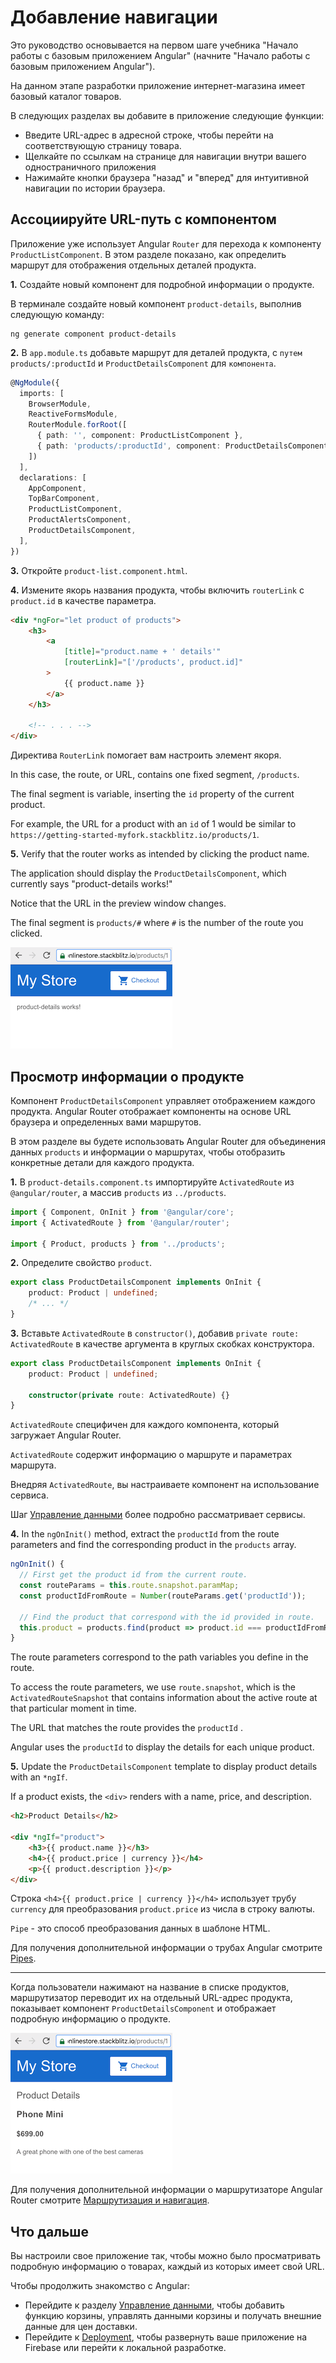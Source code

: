 # Добавление навигации

Это руководство основывается на первом шаге учебника "Начало работы с базовым приложением Angular" (начните "Начало работы с базовым приложением Angular").

На данном этапе разработки приложение интернет-магазина имеет базовый каталог товаров.

В следующих разделах вы добавите в приложение следующие функции:

-   Введите URL-адрес в адресной строке, чтобы перейти на соответствующую страницу товара.
-   Щелкайте по ссылкам на странице для навигации внутри вашего одностраничного приложения
-   Нажимайте кнопки браузера "назад" и "вперед" для интуитивной навигации по истории браузера.

## Ассоциируйте URL-путь с компонентом

Приложение уже использует Angular `Router` для перехода к компоненту `ProductListComponent`. В этом разделе показано, как определить маршрут для отображения отдельных деталей продукта.

**1.** Создайте новый компонент для подробной информации о продукте.

В терминале создайте новый компонент `product-details`, выполнив следующую команду:

```console
ng generate component product-details
```

**2.** В `app.module.ts` добавьте маршрут для деталей продукта, с `путем` `products/:productId` и `ProductDetailsComponent` для `компонента`.

```ts
@NgModule({
  imports: [
    BrowserModule,
    ReactiveFormsModule,
    RouterModule.forRoot([
      { path: '', component: ProductListComponent },
      { path: 'products/:productId', component: ProductDetailsComponent },
    ])
  ],
  declarations: [
    AppComponent,
    TopBarComponent,
    ProductListComponent,
    ProductAlertsComponent,
    ProductDetailsComponent,
  ],
})
```

**3.** Откройте `product-list.component.html`.

**4.** Измените якорь названия продукта, чтобы включить `routerLink` с `product.id` в качестве параметра.

```html
<div *ngFor="let product of products">
    <h3>
        <a
            [title]="product.name + ' details'"
            [routerLink]="['/products', product.id]"
        >
            {{ product.name }}
        </a>
    </h3>

    <!-- . . . -->
</div>
```

Директива `RouterLink` помогает вам настроить элемент якоря.

In this case, the route, or URL, contains one fixed segment, `/products`.

The final segment is variable, inserting the `id` property of the current product.

For example, the URL for a product with an `id` of 1 would be similar to `https://getting-started-myfork.stackblitz.io/products/1`.

**5.** Verify that the router works as intended by clicking the product name.

The application should display the `ProductDetailsComponent`, which currently says "product-details works!"

Notice that the URL in the preview window changes.

The final segment is `products/#` where `#` is the number of the route you clicked.

![Product details view with updated URL](product-details-works.png)

## Просмотр информации о продукте

Компонент `ProductDetailsComponent` управляет отображением каждого продукта. Angular Router отображает компоненты на основе URL браузера и определенных вами маршрутов.

В этом разделе вы будете использовать Angular Router для объединения данных `products` и информации о маршрутах, чтобы отобразить конкретные детали для каждого продукта.

**1.** В `product-details.component.ts` импортируйте `ActivatedRoute` из `@angular/router`, а массив `products` из `../products`.

```ts
import { Component, OnInit } from '@angular/core';
import { ActivatedRoute } from '@angular/router';

import { Product, products } from '../products';
```

**2.** Определите свойство `product`.

```ts
export class ProductDetailsComponent implements OnInit {
    product: Product | undefined;
    /* ... */
}
```

**3.** Вставьте `ActivatedRoute` в `constructor()`, добавив `private route: ActivatedRoute` в качестве аргумента в круглых скобках конструктора.

```ts
export class ProductDetailsComponent implements OnInit {
    product: Product | undefined;

    constructor(private route: ActivatedRoute) {}
}
```

`ActivatedRoute` специфичен для каждого компонента, который загружает Angular Router.

`ActivatedRoute` содержит информацию о маршруте и параметрах маршрута.

Внедряя `ActivatedRoute`, вы настраиваете компонент на использование сервиса.

Шаг [Управление данными](start-data.md) более подробно рассматривает сервисы.

**4.** In the `ngOnInit()` method, extract the `productId` from the route parameters and find the corresponding product in the `products` array.

```ts
ngOnInit() {
  // First get the product id from the current route.
  const routeParams = this.route.snapshot.paramMap;
  const productIdFromRoute = Number(routeParams.get('productId'));

  // Find the product that correspond with the id provided in route.
  this.product = products.find(product => product.id === productIdFromRoute);
}
```

The route parameters correspond to the path variables you define in the route.

To access the route parameters, we use `route.snapshot`, which is the `ActivatedRouteSnapshot` that contains information about the active route at that particular moment in time.

The URL that matches the route provides the `productId` .

Angular uses the `productId` to display the details for each unique product.

**5.** Update the `ProductDetailsComponent` template to display product details with an `*ngIf`.

If a product exists, the `<div>` renders with a name, price, and description.

```html
<h2>Product Details</h2>

<div *ngIf="product">
    <h3>{{ product.name }}</h3>
    <h4>{{ product.price | currency }}</h4>
    <p>{{ product.description }}</p>
</div>
```

Строка `<h4>{{ product.price | currency }}</h4>` использует трубу `currency` для преобразования `product.price` из числа в строку валюты.

`Pipe` - это способ преобразования данных в шаблоне HTML.

Для получения дополнительной информации о трубах Angular смотрите [Pipes](pipes.md).

---

Когда пользователи нажимают на название в списке продуктов, маршрутизатор переводит их на отдельный URL-адрес продукта, показывает компонент `ProductDetailsComponent` и отображает подробную информацию о продукте.

![Product details page with updated URL and full details displayed](product-details-routed.png)

Для получения дополнительной информации о маршрутизаторе Angular Router смотрите [Маршрутизация и навигация](router.md).

## Что дальше

Вы настроили свое приложение так, чтобы можно было просматривать подробную информацию о товарах, каждый из которых имеет свой URL.

Чтобы продолжить знакомство с Angular:

-   Перейдите к разделу [Управление данными](start-data.md), чтобы добавить функцию корзины, управлять данными корзины и получать внешние данные для цен доставки.
-   Перейдите к [Deployment](start-deployment.md), чтобы развернуть ваше приложение на Firebase или перейти к локальной разработке.
